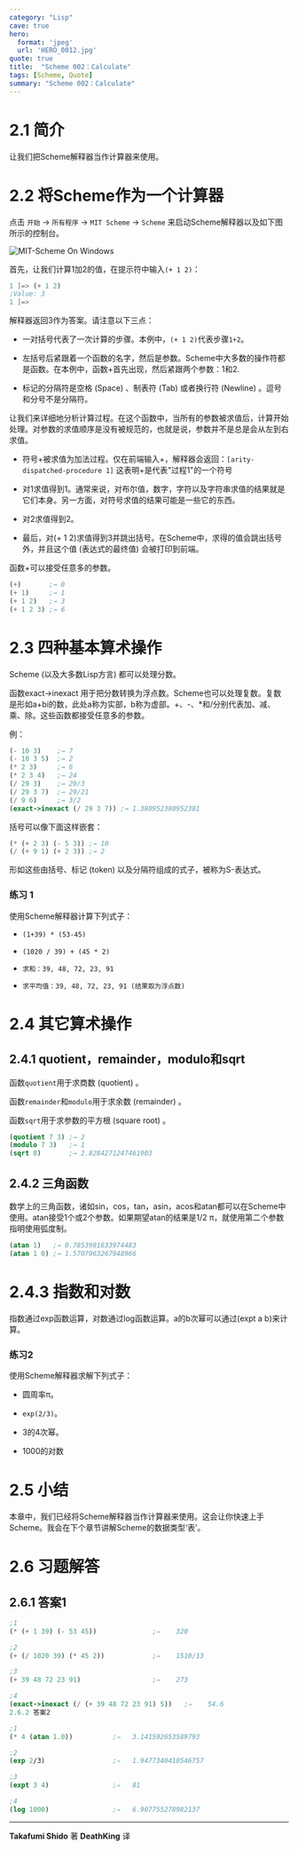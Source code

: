 ```yaml
---
category: "Lisp"
cave: true
hero:
  format: 'jpeg'
  url: 'HERO_0012.jpg'
quote: true
title:  "Scheme 002：Calculate"
tags: [Scheme, Quote]
summary: "Scheme 002：Calculate"
---
```

# 2.1 简介

让我们把Scheme解释器当作计算器来使用。

# 2.2 将Scheme作为一个计算器

点击 `开始` → `所有程序` → `MIT Scheme` → `Scheme` 来启动Scheme解释器以及如下图所示的控制台。

![MIT-Scheme On Windows](https://deathking.github.io/yast-cn/figures/mit_scheme1.png)

首先，让我们计算1加2的值，在提示符中输入`(+ 1 2)`：

```scm
1 ]=> (+ 1 2)
;Value: 3
1 ]=>
```

解释器返回3作为答案。请注意以下三点：

* 一对括号代表了一次计算的步骤。本例中，`(+ 1 2)`代表步骤`1+2`。

* 左括号后紧跟着一个函数的名字，然后是参数。Scheme中大多数的操作符都是函数。在本例中，函数+首先出现，然后紧跟两个参数：1和2.

* 标记的分隔符是空格 (Space) 、制表符 (Tab) 或者换行符 (Newline) 。逗号和分号不是分隔符。

让我们来详细地分析计算过程。在这个函数中，当所有的参数被求值后，计算开始处理。对参数的求值顺序是没有被规范的，也就是说，参数并不是总是会从左到右求值。

* 符号+被求值为加法过程。仅在前端输入+，解释器会返回：`[arity-dispatched-procedure 1]` 这表明+是代表"过程1"的一个符号

* 对1求值得到1。通常来说，对布尔值，数字，字符以及字符串求值的结果就是它们本身。另一方面，对符号求值的结果可能是一些它的东西。

* 对2求值得到2。

* 最后，对(+ 1 2)求值得到3并跳出括号。在Scheme中，求得的值会跳出括号外，并且这个值 (表达式的最终值) 会被打印到前端。

函数+可以接受任意多的参数。

```scm
(+)       ;→ 0
(+ 1)     ;→ 1
(+ 1 2)   ;→ 3
(+ 1 2 3) ;→ 6
```

# 2.3 四种基本算术操作

Scheme (以及大多数Lisp方言) 都可以处理分数。

函数exact->inexact 用于把分数转换为浮点数。Scheme也可以处理复数。复数是形如a+bi的数，此处a称为实部，b称为虚部。+、-、*和/分别代表加、减、乘、除。这些函数都接受任意多的参数。

例：

```scm
(- 10 3)    ;→ 7
(- 10 3 5)  ;→ 2
(* 2 3)     ;→ 6
(* 2 3 4)   ;→ 24
(/ 29 3)    ;→ 29/3
(/ 29 3 7)  ;→ 29/21
(/ 9 6)     ;→ 3/2
(exact->inexact (/ 29 3 7)) ;→ 1.380952380952381
```

括号可以像下面这样嵌套：

```scm
(* (+ 2 3) (- 5 3)) ;→ 10
(/ (+ 9 1) (+ 2 3)) ;→ 2
```

形如这些由括号、标记 (token) 以及分隔符组成的式子，被称为S-表达式。

### 练习 1

使用Scheme解释器计算下列式子：

* `(1+39) * (53-45)`

* `(1020 / 39) + (45 * 2)`

* `求和：39, 48, 72, 23, 91`

* `求平均值：39, 48, 72, 23, 91 (结果取为浮点数) `

# 2.4 其它算术操作

## 2.4.1 quotient，remainder，modulo和sqrt

函数`quotient`用于求商数 (quotient) 。

函数`remainder`和`modulo`用于求余数 (remainder) 。

函数`sqrt`用于求参数的平方根 (square root) 。

```scm
(quotient 7 3) ;→ 2
(modulo 7 3)   ;→ 1
(sqrt 8)       ;→ 2.8284271247461903
```

## 2.4.2 三角函数

数学上的三角函数，诸如sin，cos，tan，asin，acos和atan都可以在Scheme中使用。atan接受1个或2个参数。如果期望atan的结果是1/2 π，就使用第二个参数指明使用弧度制。

```scm
(atan 1)   ;→ 0.7853981633974483
(atan 1 0) ;→ 1.5707963267948966
```

# 2.4.3 指数和对数

指数通过exp函数运算，对数通过log函数运算。a的b次幂可以通过(expt a b)来计算。

### 练习2

使用Scheme解释器求解下列式子：

* 圆周率π。

* `exp(2/3)`。

* 3的4次幂。

* 1000的对数

# 2.5 小结

本章中，我们已经将Scheme解释器当作计算器来使用。这会让你快速上手Scheme。我会在下个章节讲解Scheme的数据类型‘表’。

# 2.6 习题解答

## 2.6.1 答案1

```scm
;1
(* (+ 1 39) (- 53 45))              ;⇒    320

;2
(+ (/ 1020 39) (* 45 2))            ;⇒    1510/13

;3
(+ 39 48 72 23 91)                  ;⇒    273

;4
(exact->inexact (/ (+ 39 48 72 23 91) 5))   ;⇒    54.6
2.6.2 答案2

;1
(* 4 (atan 1.0))          ;⇒   3.141592653589793

;2
(exp 2/3)                 ;⇒   1.9477340410546757

;3
(expt 3 4)                ;⇒   81

;4
(log 1000)                ;⇒   6.907755278982137
```

---
**Takafumi Shido** 著
**DeathKing** 译
